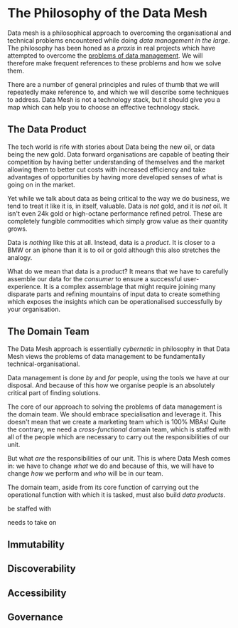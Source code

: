 # The Philosophy of the Data Mesh

Data mesh is a philosophical approach to overcoming the organisational
and technical problems encountered while doing *data management in the
large*. The philosophy has been honed as a *praxis* in real projects
which have attempted to overcome the [problems of data
management](./Problems.md). We will therefore make frequent references
to these problems and how we solve them.

There are a number of general principles and rules of thumb that we
will repeatedly make reference to, and which we will describe some
techniques to address. Data Mesh is not a technology stack, but it
should give you a map which can help you to choose an effective
technology stack.

## The Data Product

The tech world is rife with stories about Data being the new oil, or
data being the new gold. Data forward organisations are capable of
beating their competition by having better understanding of themselves
and the market allowing them to better cut costs with increased
efficiency and take advantages of opportunities by having more
developed senses of what is going on in the market.

Yet while we talk about data as being critical to the way we do
business, we tend to treat it like it is, in itself, valuable. Data is
*not* gold, and it is *not* oil. It isn't even 24k gold or high-octane
performance refined petrol. These are completely fungible commodities
which simply grow value as their quantity grows.

Data is *nothing* like this at all. Instead, data is a *product*. It
is closer to a BMW or an iphone than it is to oil or gold although
this also stretches the analogy.

What do we mean that data is a product? It means that we have to
carefully assemble our data for the *consumer* to ensure a successful
user-experience. It is a complex assemblage that might require joining
many disparate parts and refining mountains of input data to create
something which exposes the insights which can be operationalised
successfully by your organisation.

## The Domain Team

The Data Mesh approach is essentially *cybernetic* in philosophy in
that Data Mesh views the problems of data management to be fundamentally
technical-organisational.

Data management is done *by* and *for* people, using the tools we have
at our disposal. And because of this how we organise people is an
absolutely critical part of finding solutions.

The core of our approach to solving the problems of data management is
the domain team. We should embrace specialisation and leverage
it. This doesn't mean that we create a marketing team which is 100% MBAs!
Quite the contrary, we need a *cross-functional* domain team, which is
staffed with all of the people which are necessary to carry out the
responsibilities of our unit.

But what *are* the responsibilities of our unit. This is where Data
Mesh comes in: we have to change *what* we do and because of this, we
will have to change *how* we perform and *who* will be in our team.

The domain team, aside from its core function of carrying out the
operational function with which it is tasked, must also build *data products*.

be staffed
with

needs to take on

## Immutability

## Discoverability

## Accessibility

## Governance



